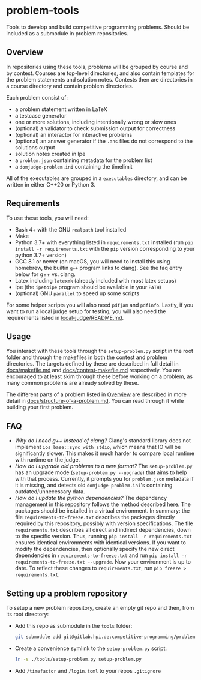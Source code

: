 # problem-tools

Tools to develop and build competitive programming problems.
Should be included as a submodule in problem repositories.

## Overview

In repositories using these tools, problems will be grouped by course and by contest.
Courses are top-level directories, and also contain templates for the problem statements and solution notes.
Contests then are directories in a course directory and contain problem directories.

Each problem consist of:

  * a problem statement written in LaTeX
  * a testcase generator
  * one or more solutions, including intentionally wrong or slow ones
  * (optional) a validator to check submission output for correctness
  * (optional) an interactor for interactive problems
  * (optional) an answer generator if the `.ans` files do not correspond to the solutions output
  * solution notes created in Ipe
  * a `problem.json` containing metadata for the problem list
  * a `domjudge-problem.ini` containing the timelimit

All of the executables are grouped in a `executables` directory, and can be written in either C++20 or Python 3.

## Requirements

To use these tools, you will need:
  * Bash 4+ with the GNU `realpath` tool installed
  * Make
  * Python 3.7+ with everything listed in `requirements.txt` installed (run `pip install -r requirements.txt` with the `pip` version corresponding to your python 3.7+ version)
  * GCC 8.1 or newer (on macOS, you will need to install this using homebrew, the builtin `g++` program links to clang). See the faq entry below for g++ vs. clang.
  * Latex including `latexmk` (already included with most latex setups)
  * Ipe (the `ipetoipe` program should be available in your `PATH`)
  * (optional) GNU `parallel` to speed up some scripts

For some helper scripts you will also need `pdfjam` and `pdfinfo`.
Lastly, if you want to run a local judge setup for testing, you will also need the requirements listed in [local-judge/README.md](local-judge/README.md).

## Usage

You interact with these tools through the `setup-problem.py` script in the root folder and through the makefiles in both the contest and problem directories.
The targets defined by these are described in full detail in [docs/makefile.md](docs/makefile.md) and [docs/contest-makefile.md](docs/contest-makefile.md) respectively.
You are encouraged to at least skim through these before working on a problem, as many common problems are already solved by these.

The different parts of a problem listed in [Overview](#overview) are described in more detail in [docs/structure-of-a-problem.md](docs/structure-of-a-problem.md).
You can read through it while building your first problem.

## FAQ

  * *Why do I need g++ instead of clang?*
    Clang's standard library does not implement `ios_base::sync_with_stdio`, which means that IO will be significantly slower.
    This makes it much harder to compare local runtime with runtime on the judge.
  * *How do I upgrade old problems to a new format?*
    The `setup-problem.py` has an upgrade mode (`setup-problem.py --upgrade`) that aims to help with that process.
    Currently, it prompts you for `problem.json` metadata if it is missing, and detects old `domjudge-problem.ini`'s containing outdated/unnecessary data.
  * *How do I update the python dependencies?*
    The dependency management in this repository follows the method described [here](https://www.kennethreitz.org/essays/a-better-pip-workflow).
    The packages should be installed in a virtual environment.
    In summary: the file `requirements-to-freeze.txt` describes the packages directly required by this repository, possibly with version specifications.
    The file `requirements.txt` describes all direct and indirect dependencies, down to the specific version.
    Thus, running `pip install -r requirements.txt` ensures identical environments with identical versions.
    If you want to modify the dependencies, then optionally specify the new direct dependencies in `requirements-to-freeze.txt` and run `pip install -r requirements-to-freeze.txt --upgrade`.
    Now your environment is up to date. To reflect these changes to `requirements.txt`, run `pip freeze > requirements.txt`.

## Setting up a problem repository

To setup a new problem repository, create an empty git repo and then, from its root directory:

  * Add this repo as submodule in the `tools` folder:
    ```bash
    git submodule add git@gitlab.hpi.de:competitive-programming/problem-tools.git tools
    ```
  * Create a convenience symlink to the `setup-problem.py` script:
    ```bash
    ln -s ./tools/setup-problem.py setup-problem.py
    ```
  * Add `/timefactor` and `/login.toml` to your repos `.gitignore`
